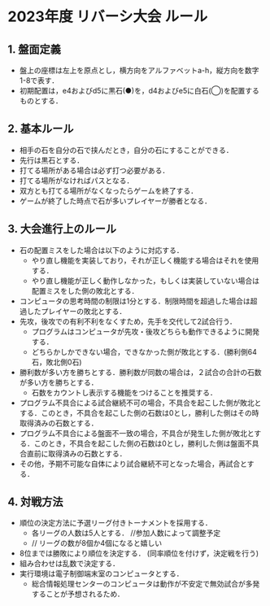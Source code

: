 # 2023年度 リバーシ大会 ルール

## 1. 盤面定義

- 盤上の座標は左上を原点とし，横方向をアルファベットa-h，縦方向を数字1-8で表す．
- 初期配置は，e4およびd5に黒石(●)を，d4およびe5に白石(◯)を配置するものとする．

## 2. 基本ルール

- 相手の石を自分の石で挟んだとき，自分の石にすることができる．
- 先行は黒石とする．
- 打てる場所がある場合は必ず打つ必要がある．
- 打てる場所がなければパスとなる．
- 双方とも打てる場所がなくなったらゲームを終了する．
- ゲームが終了した時点で石が多いプレイヤーが勝者となる．

## 3. 大会進行上のルール

- 石の配置ミスをした場合は以下のように対応する．
  - やり直し機能を実装しており，それが正しく機能する場合はそれを使用する．
  - やり直し機能が正しく動作しなかった，もしくは実装していない場合は配置ミスをした側の敗北とする．
- コンピュータの思考時間の制限は1分とする．制限時間を超過した場合は超過したプレイヤーの敗北とする．
- 先攻，後攻での有利不利をなくすため，先手を交代して2試合行う．
  - プログラムはコンピュータが先攻・後攻どちらも動作できるように開発する．
  - どちらかしかできない場合，できなかった側が敗北とする．(勝利側64石，敗北側0石)
- 勝利数が多い方を勝ちとする．勝利数が同数の場合は，２試合の合計の石数が多い方を勝ちとする．
  - 石数をカウントし表示する機能をつけることを推奨する．
- プログラム不具合による試合継続不可の場合，不具合を起こした側が敗北とする．このとき，不具合を起こした側の石数は0とし，勝利した側はその時取得済みの石数とする．
- プログラム不具合による盤面不一致の場合，不具合が発生した側が敗北とする．このとき，不具合を起こした側の石数は0とし，勝利した側は盤面不具合直前に取得済みの石数とする．
- その他，予期不可能な自体により試合継続不可となった場合，再試合とする．

## 4. 対戦方法

- 順位の決定方法に予選リーグ付きトーナメントを採用する．
  - 各リーグの人数は5人とする． //参加人数によって調整予定
  - // リーグの数が8個か4個になると嬉しい
- 8位までは勝敗により順位を決定する． (同率順位を付けず，決定戦を行う)
- 組み合わせは乱数で決定する．
- 実行環境は電子制御端末室のコンピュータとする．
  - 総合情報処理センターのコンピュータは動作が不安定で無効試合が多発することが予想されるため．
